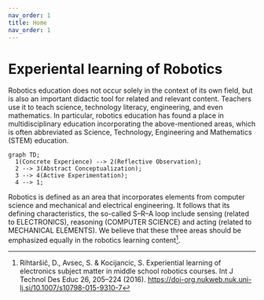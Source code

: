 ```yaml
---
nav_order: 1
title: Home
nav_order: 1
---
```


# Experiental learning of Robotics

Robotics education does not occur solely in the context of its own field, but is also an important didactic tool for related and relevant content. Teachers use it to teach science, technology literacy, engineering, and even mathematics. In particular, robotics education has found a place in multidisciplinary education incorporating the above-mentioned areas, which is often abbreviated as Science, Technology, Engineering and Mathematics (STEM) education.

```mermaid
graph TD;
  1(Concrete Experience) --> 2(Reflective Observation);
  2 --> 3(Abstract Conceptualization);
  3 --> 4(Active Experimentation);
  4 --> 1;
```

Robotics is defined as an area that incorporates elements from computer science and mechanical and electrical engineering. It follows that its defining characteristics, the so-called S–R–A loop include sensing (related to ELECTRONICS), reasoning (COMPUTER SCIENCE) and acting (related to MECHANICAL ELEMENTS). We believe that these three areas should be emphasized equally in the robotics learning content[^1].

[^1]:Rihtaršič, D., Avsec, S. & Kocijancic, S. Experiential learning of electronics subject matter in middle school robotics courses. Int J Technol Des Educ 26, 205–224 (2016). https://doi-org.nukweb.nuk.uni-lj.si/10.1007/s10798-015-9310-7
